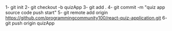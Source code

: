 1- git init
2- git checkout -b quizApp
3- git add .
4- git commit -m "quiz app source code push start"
5- git remote add origin https://github.com/programmingcommunity100/react-quiz-application.git
6- git push origin quizApp
